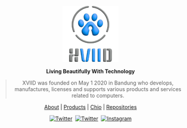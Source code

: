 <p align="center">
  <a href="https://xviid.net/">
    <img src="https://raw.githubusercontent.com/officialxviid/officialxviid/refs/heads/main/assets/images/logo/XVIID/XVIIDVertical%20-%203d.png" width="150"/>
  </a>
</p>

<p align="center"><b>Living Beautifully With Technology</b></p>

<blockquote align="center">
XVIID was founded on May 1 2020 in Bandung who develops, manufactures, licenses and supports various products and services related to computers.
</blockquote>

<p align="center">
  <a href="https://xviid.net/about">About</a>&nbsp;|&nbsp;<a href="https://xviid.net/products">Products</a>&nbsp;|&nbsp;<a href="https://chio.xviid.net/">Chio</a>&nbsp;|&nbsp;<a href="https://github.com/officialxviid?tab=repositories">Repositories</a>
</p>

<p align="center">
  <a href="https://github.com/officialxviid/" rel="nofollow">
    <img src="https://img.shields.io/static/v1?logo=github&color=ffffff&label=GitHub&message=%40officialxviid" alt="Twitter" data-canonical-src="https://img.shields.io/static/v1?logo=github&color=ffffff&label=GitHub&message=%40officialxviid" style="max-width:100%;"></a>&nbsp;
  <a href="https://twitter.com/officialxviid/" rel="nofollow">
    <img src="https://img.shields.io/static/v1?logo=twitter&color=ffffff&label=Twitter&message=%40officialxviid" alt="Twitter" data-canonical-src="https://img.shields.io/static/v1?logo=twitter&color=ffffff&label=Follow&message=%40officialxviid" style="max-width:100%;"></a>&nbsp;
  <a href="https://instagram.com/officialxviid/" rel="nofollow">
    <img src="https://img.shields.io/static/v1?logo=instagram&color=ffffff&label=Instagram&message=%40officialxviid" alt="Instagram" data-canonical-src="https://img.shields.io/static/v1?logo=instagram&color=ffffff&label=Follow&message=%40officialxviid" style="max-width:100%;"></a>
</p>
